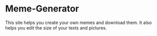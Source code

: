 # Meme-Generator
This site helps you create your own memes and download them. It also helps you edit the size of your texts and pictures.
